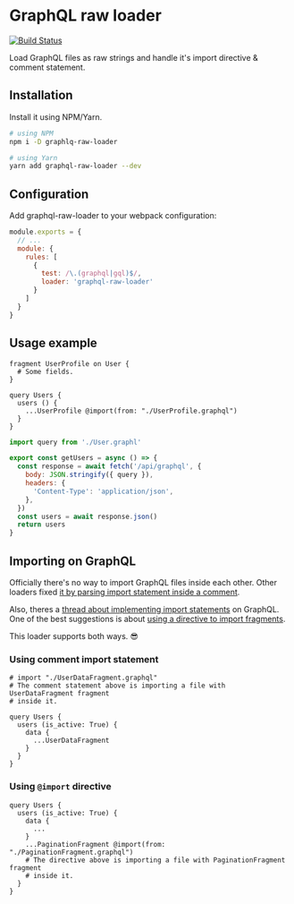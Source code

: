 # GraphQL raw loader

[![Build Status][3]][4]

Load GraphQL files as raw strings and handle it's import directive & comment statement.

## Installation

Install it using NPM/Yarn.

```sh
# using NPM
npm i -D graphlq-raw-loader

# using Yarn
yarn add graphql-raw-loader --dev
```

## Configuration

Add graphql-raw-loader to your webpack configuration:

```js
module.exports = {
  // ...
  module: {
    rules: [
      {
        test: /\.(graphql|gql)$/,
        loader: 'graphql-raw-loader'
      }
    ]
  }
}
```

## Usage example

```gql
fragment UserProfile on User {
  # Some fields.
}
```

```gql
query Users {
  users () {
    ...UserProfile @import(from: "./UserProfile.graphql")
  }
}
```

```js
import query from './User.graphl'

export const getUsers = async () => {
  const response = await fetch('/api/graphql', {
    body: JSON.stringify({ query }),
    headers: {
      'Content-Type': 'application/json',
    },
  })
  const users = await response.json()
  return users
}
```

## Importing on GraphQL

Officially there's no way to import GraphQL files inside each other. Other loaders fixed [it by parsing import statement inside a comment][0].

Also, theres a [thread about implementing import statements][1] on GraphQL. One of the best suggestions is about [using a directive to import fragments][2].

This loader supports both ways. :sunglasses:
### Using comment import statement

```gql
# import "./UserDataFragment.graphql"
# The comment statement above is importing a file with UserDataFragment fragment
# inside it.

query Users {
  users (is_active: True) {
    data {
      ...UserDataFragment
    }
  }
}
```

### Using `@import` directive
```gql
query Users {
  users (is_active: True) {
    data {
      ...
    }
    ...PaginationFragment @import(from: "./PaginationFragment.graphql")
    # The directive above is importing a file with PaginationFragment fragment
    # inside it.
  }
}
```

<!-- Links -->
[0]: https://github.com/samsarahq/graphql-loader#import-statements-in-graphql-files
[1]: https://github.com/facebook/graphql/issues/343
[2]: https://github.com/facebook/graphql/issues/343#issuecomment-322622003
[3]: https://travis-ci.org/VitorLuizC/graphql-raw-loader.svg?branch=master
[4]: https://travis-ci.org/VitorLuizC/graphql-raw-loader
